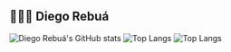 ## 🧑🏼‍💻 Diego Rebuá

![Diego Rebuá's GitHub stats](https://github-readme-stats.vercel.app/api?username=diegorebua&show_icons=true&theme=dark)
![Top Langs](https://github-readme-stats.vercel.app/api/top-langs/?username=diegorebua&layout=compact&theme=dark)
![Top Langs](https://github-readme-stats.vercel.app/api/top-langs/?username=diegorebua&layout=compact&theme=dark )
